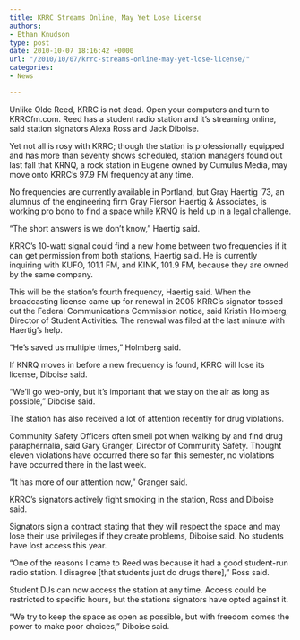```yaml
---
title: KRRC Streams Online, May Yet Lose License
authors:
- Ethan Knudson
type: post
date: 2010-10-07 18:16:42 +0000
url: "/2010/10/07/krrc-streams-online-may-yet-lose-license/"
categories:
- News

---
```

Unlike Olde Reed, KRRC is not dead. Open your computers and turn to KRRCfm.com. Reed has a student radio station and it’s streaming online, said station signators Alexa Ross and Jack Diboise.

Yet not all is rosy with KRRC; though the station is professionally equipped and has more than seventy shows scheduled, station managers found out last fall that KRNQ, a rock station in Eugene owned by Cumulus Media, may move onto KRRC’s 97.9 FM frequency at any time.

No frequencies are currently available in Portland, but Gray Haertig ‘73, an alumnus of the engineering firm Gray Fierson Haertig & Associates, is working pro bono to find a space while KRNQ is held up in a legal challenge.

“The short answers is we don’t know,” Haertig said.

KRRC’s 10-watt signal could find a new home between two frequencies if it can get permission from both stations, Haertig said. He is currently inquiring with KUFO, 101.1 FM, and KINK, 101.9 FM, because they are owned by the same company.

This will be the station’s fourth frequency, Haertig said. When the broadcasting license came up for renewal in 2005 KRRC’s signator tossed out the Federal Communications Commission notice, said Kristin Holmberg, Director of Student Activities. The renewal was filed at the last minute with Haertig’s help.

“He’s saved us multiple times,” Holmberg said.

If KNRQ moves in before a new frequency is found, KRRC will lose its license, Diboise said.

“We’ll go web-only, but it’s important that we stay on the air as long as possible,” Diboise said.

The station has also received a lot of attention recently for drug violations.

Community Safety Officers often smell pot when walking by and find drug paraphernalia, said Gary Granger, Director of Community Safety. Thought eleven violations have occurred there so far this semester, no violations have occurred there in the last week.

“It has more of our attention now,” Granger said.

KRRC’s signators actively fight smoking in the station, Ross and Diboise said.

Signators sign a contract stating that they will respect the space and may lose their use privileges if they create problems, Diboise said. No students have lost access this year.

“One of the reasons I came to Reed was because it had a good student-run radio station. I disagree [that students just do drugs there],” Ross said.

Student DJs can now access the station at any time. Access could be restricted to specific hours, but the stations signators have opted against it.

“We try to keep the space as open as possible, but with freedom comes the power to make poor choices,” Diboise said.